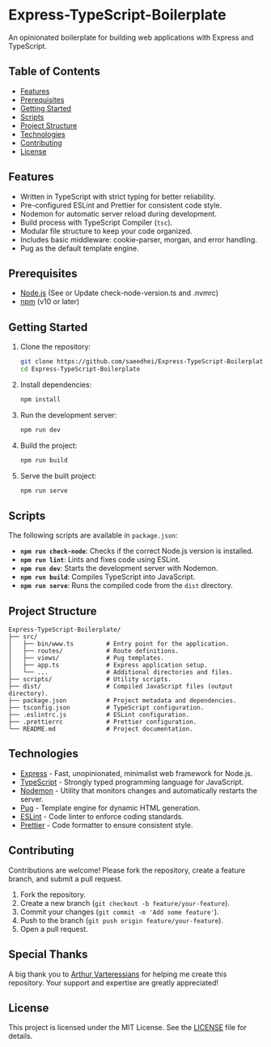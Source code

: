 # Express-TypeScript-Boilerplate

An opinionated boilerplate for building web applications with Express and TypeScript.

## Table of Contents

- [Features](#features)
- [Prerequisites](#prerequisites)
- [Getting Started](#getting-started)
- [Scripts](#scripts)
- [Project Structure](#project-structure)
- [Technologies](#technologies)
- [Contributing](#contributing)
- [License](#license)

## Features

- Written in TypeScript with strict typing for better reliability.
- Pre-configured ESLint and Prettier for consistent code style.
- Nodemon for automatic server reload during development.
- Build process with TypeScript Compiler (`tsc`).
- Modular file structure to keep your code organized.
- Includes basic middleware: cookie-parser, morgan, and error handling.
- Pug as the default template engine.

## Prerequisites

- [Node.js](https://nodejs.org/) (See or Update check-node-version.ts and .nvmrc)
- [npm](https://www.npmjs.com/) (v10 or later)

## Getting Started

1. Clone the repository:

   ```bash
   git clone https://github.com/saeedhei/Express-TypeScript-Boilerplate.git
   cd Express-TypeScript-Boilerplate
   ```

2. Install dependencies:

   ```bash
   npm install
   ```

3. Run the development server:

   ```bash
   npm run dev
   ```

4. Build the project:

   ```bash
   npm run build
   ```

5. Serve the built project:
   ```bash
   npm run serve
   ```

## Scripts

The following scripts are available in `package.json`:

- **`npm run check-node`**: Checks if the correct Node.js version is installed.
- **`npm run lint`**: Lints and fixes code using ESLint.
- **`npm run dev`**: Starts the development server with Nodemon.
- **`npm run build`**: Compiles TypeScript into JavaScript.
- **`npm run serve`**: Runs the compiled code from the `dist` directory.

## Project Structure

```plaintext
Express-TypeScript-Boilerplate/
├── src/
│   ├── bin/www.ts         # Entry point for the application.
│   ├── routes/            # Route definitions.
│   ├── views/             # Pug templates.
│   ├── app.ts             # Express application setup.
│   └── ...                # Additional directories and files.
├── scripts/               # Utility scripts.
├── dist/                  # Compiled JavaScript files (output directory).
├── package.json           # Project metadata and dependencies.
├── tsconfig.json          # TypeScript configuration.
├── .eslintrc.js           # ESLint configuration.
├── .prettierrc            # Prettier configuration.
└── README.md              # Project documentation.
```

## Technologies

- [Express](https://expressjs.com/) - Fast, unopinionated, minimalist web framework for Node.js.
- [TypeScript](https://www.typescriptlang.org/) - Strongly typed programming language for JavaScript.
- [Nodemon](https://nodemon.io/) - Utility that monitors changes and automatically restarts the server.
- [Pug](https://pugjs.org/) - Template engine for dynamic HTML generation.
- [ESLint](https://eslint.org/) - Code linter to enforce coding standards.
- [Prettier](https://prettier.io/) - Code formatter to ensure consistent style.

## Contributing

Contributions are welcome! Please fork the repository, create a feature branch, and submit a pull request.

1. Fork the repository.
2. Create a new branch (`git checkout -b feature/your-feature`).
3. Commit your changes (`git commit -m 'Add some feature'`).
4. Push to the branch (`git push origin feature/your-feature`).
5. Open a pull request.

## Special Thanks

A big thank you to [Arthur Varteressians](https://github.com/ArthurVarteressians) for helping me create this repository. Your support and expertise are greatly appreciated!

## License

This project is licensed under the MIT License. See the [LICENSE](LICENSE) file for details.
